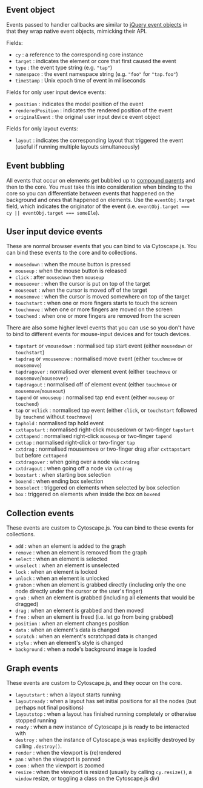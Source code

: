 ## Event object

Events passed to handler callbacks are similar to [jQuery event objects](http://api.jquery.com/category/events/event-object/) in that they wrap native event objects, mimicking their API.

Fields:

 * `cy` : a reference to the corresponding core instance
 * `target` : indicates the element or core that first caused the event
 * `type` : the event type string (e.g. `"tap"`)
 * `namespace` : the event namespace string (e.g. `"foo"` for `"tap.foo"`)
 * `timeStamp` : Unix epoch time of event in milliseconds

Fields for only user input device events:

 * `position` : indicates the model position of the event
 * `renderedPosition` : indicates the rendered position of the event
 * `originalEvent` : the original user input device event object

Fields for only layout events:

 * `layout` : indicates the corresponding layout that triggered the event (useful if running multiple layouts simultaneously)

## Event bubbling

All events that occur on elements get bubbled up to [compound parents](#notation/compound-nodes) and then to the core.  You must take this into consideration when binding to the core so you can differentiate between events that happened on the background and ones that happened on elements.  Use the `eventObj.target` field, which indicates the originator of the event (i.e. `eventObj.target === cy || eventObj.target === someEle`).


## User input device events

These are normal browser events that you can bind to via Cytoscape.js.  You can bind these events to the core and to collections.

 * `mousedown` : when the mouse button is pressed
 * `mouseup` : when the mouse button is released
 * `click` : after `mousedown` then `mouseup`
 * `mouseover` : when the cursor is put on top of the target
 * `mouseout` : when the cursor is moved off of the target
 * `mousemove` : when the cursor is moved somewhere on top of the target
 * `touchstart` : when one or more fingers starts to touch the screen
 * `touchmove` : when one or more fingers are moved on the screen
 * `touchend` : when one or more fingers are removed from the screen

There are also some higher level events that you can use so you don't have to bind to different events for mouse-input devices and for touch devices.

 * `tapstart` or `vmousedown` : normalised tap start event (either `mousedown` or `touchstart`)
 * `tapdrag` or `vmousemove` : normalised move event (either `touchmove` or `mousemove`)
 * `tapdragover` : normalised over element event (either `touchmove` or `mousemove`/`mouseover`)
 * `tapdragout` : normalised off of element event (either `touchmove` or `mousemove`/`mouseout`)
 * `tapend` or `vmouseup` : normalised tap end event (either `mouseup` or `touchend`)
 * `tap` or `vclick` : normalised tap event (either `click`, or `touchstart` followed by `touchend` without `touchmove`)
 * `taphold` : normalised tap hold event
 * `cxttapstart` : normalised right-click mousedown or two-finger `tapstart`
 * `cxttapend` : normalised right-click `mouseup` or two-finger `tapend`
 * `cxttap` : normalised right-click or two-finger `tap`
 * `cxtdrag` : normalised mousemove or two-finger drag after `cxttapstart` but before `cxttapend`
 * `cxtdragover` : when going over a node via `cxtdrag`
 * `cxtdragout` : when going off a node via `cxtdrag`
 * `boxstart` : when starting box selection
 * `boxend` : when ending box selection
 * `boxselect` : triggered on elements when selected by box selection
 * `box` : triggered on elements when inside the box on `boxend`


## Collection events

These events are custom to Cytoscape.js.  You can bind to these events for collections.

 * `add` : when an element is added to the graph
 * `remove` : when an element is removed from the graph
 * `select` : when an element is selected
 * `unselect` : when an element is unselected
 * `lock` : when an element is locked
 * `unlock` : when an element is unlocked
 * `grabon` : when an element is grabbed directly (including only the one node directly under the cursor or the user's finger)
 * `grab` : when an element is grabbed (including all elements that would be dragged)
 * `drag` : when an element is grabbed and then moved
 * `free` : when an element is freed (i.e. let go from being grabbed)
 * `position` : when an element changes position
 * `data` : when an element's data is changed
 * `scratch` : when an element's scratchpad data is changed
 * `style` : when an element's style is changed
 * `background` : when a node's background image is loaded


## Graph events

These events are custom to Cytoscape.js, and they occur on the core.

 * `layoutstart` : when a layout starts running
 * `layoutready` : when a layout has set initial positions for all the nodes (but perhaps not final positions)
 * `layoutstop` : when a layout has finished running completely or otherwise stopped running
 * `ready` : when a new instance of Cytoscape.js is ready to be interacted with
 * `destroy` : when the instance of Cytoscape.js was explicitly destroyed by calling `.destroy()`.
 * `render` : when the viewport is (re)rendered
 * `pan` : when the viewport is panned
 * `zoom` : when the viewport is zoomed
 * `resize` : when the viewport is resized (usually by calling `cy.resize()`, a `window` resize, or toggling a class on the Cytoscape.js div)

